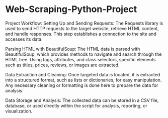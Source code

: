 # Web-Scraping-Python-Project
Project Workflow:
Setting Up and Sending Requests: The Requests library is used to send HTTP requests to the target website, retrieve HTML content, and handle responses. This step establishes a connection to the site and accesses its data.

Parsing HTML with BeautifulSoup: The HTML data is parsed with BeautifulSoup, which provides methods to navigate and search through the HTML tree. Using tags, attributes, and class selectors, specific elements such as titles, prices, reviews, or images are extracted.

Data Extraction and Cleaning: Once targeted data is located, it is extracted into a structured format, such as lists or dictionaries, for easy manipulation. Any necessary cleaning or formatting is done here to prepare the data for analysis.

Data Storage and Analysis: The collected data can be stored in a CSV file, database, or used directly within the script for analysis, reporting, or visualization.

